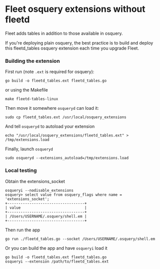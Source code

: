 # Fleet osquery extensions without fleetd

Fleet adds tables in addition to those available in osquery.

If you're deploying plain osquery, the best practice is to build and deploy this fleetd_tables osquery extension each time you upgrade Fleet.

### Building the extension

First run (note `.ext` is required for osquery):
```shell
go build -o fleetd_tables.ext fleetd_tables.go
```

or using the Makefile
```shell
make fleetd-tables-linux
```

Then move it somewhere `osqueryd` can load it:
```shell
sudo cp fleetd_tables.ext /usr/local/osquery_extensions
```

And tell `osqueryd` to autoload your extension
```shell
echo "/usr/local/osquery_extensions/fleetd_tables.ext" > /tmp/extensions.load
```

Finally, launch `osqueryd`
```shell
sudo osqueryd --extensions_autoload=/tmp/extensions.load
```

### Local testing

Obtain the extensions_socket
```shell
osqueryi --nodisable_extensions
osquery> select value from osquery_flags where name = 'extensions_socket';
+-----------------------------------+
| value                             |
+-----------------------------------+
| /Users/USERNAME/.osquery/shell.em |
+-----------------------------------+
```

Then run the app
```shell
go run ./fleetd_tables.go --socket /Users/USERNAME/.osquery/shell.em
```

Or you can build the app and have `osqueryi` load it
```shell
go build -o fleetd_tables.ext fleetd_tables.go
osqueryi --extension /path/to/fleetd_tables.ext
```

